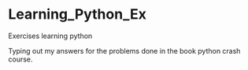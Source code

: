 # Learning_Python_Ex
Exercises learning python

Typing out my answers for the problems done in the book python crash course.
